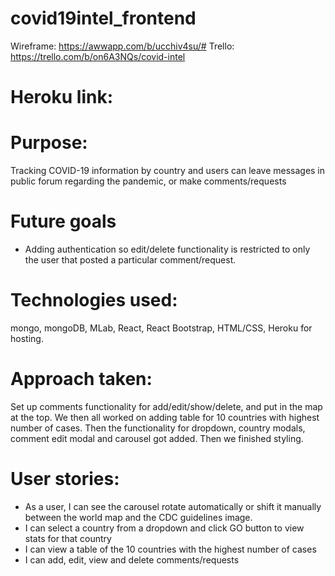 # covid19intel_frontend


Wireframe: https://awwapp.com/b/ucchiv4su/#
Trello: https://trello.com/b/on6A3NQs/covid-intel


# Heroku link: 

# Purpose: 
Tracking COVID-19 information by country and users can leave messages in public forum regarding the pandemic, or make comments/requests

# Future goals
* Adding authentication so edit/delete functionality is restricted to only the user that posted a particular comment/request.

# Technologies used: 
mongo, mongoDB, MLab, React, React Bootstrap, HTML/CSS, Heroku for hosting.

# Approach taken: 
Set up comments functionality for add/edit/show/delete, and put in the map at the top. We then all worked on adding table for 10 countries with highest number of cases. Then the functionality for dropdown, country modals, comment edit modal and carousel got added. Then we finished styling.

# User stories:
* As a user, I can see the carousel rotate automatically or shift it manually between the world map and the CDC guidelines image.
* I can select a country from a dropdown and click GO button to view stats for that country
* I can view a table of the 10 countries with the highest number of cases
* I can add, edit, view and delete comments/requests
